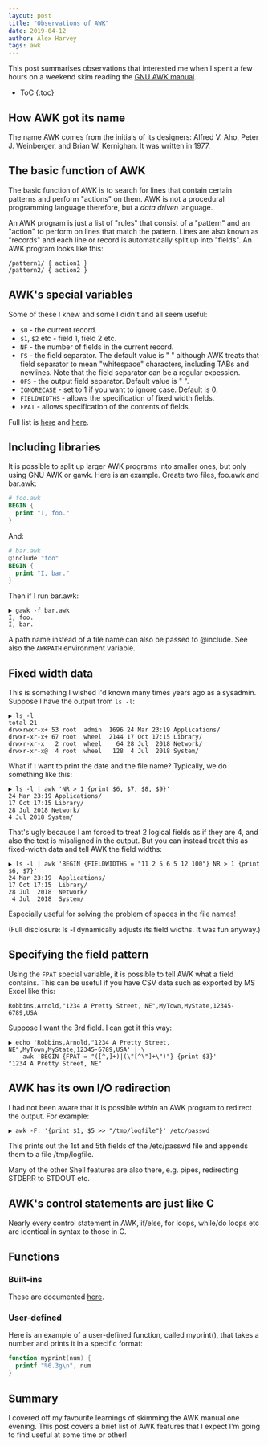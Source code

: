 ```yaml
---
layout: post
title: "Observations of AWK"
date: 2019-04-12
author: Alex Harvey
tags: awk
---
```


This post summarises observations that interested me when I spent a few hours on a weekend skim reading the [GNU AWK manual](www.gnu.org/software/gawk/manual/).

* ToC
{:toc}

## How AWK got its name

The name AWK comes from the initials of its designers: Alfred V. Aho, Peter J. Weinberger, and Brian W. Kernighan. It was written in 1977.

## The basic function of AWK

The basic function of AWK is to search for lines that contain certain patterns and perform "actions" on them. AWK is not a procedural programming language therefore, but a _data driven_ language.

An AWK program is just a list of "rules" that consist of a "pattern" and an "action" to perform on lines that match the pattern. Lines are also known as "records" and each line or record is automatically split up into "fields". An AWK program looks like this:

```text
/pattern1/ { action1 }
/pattern2/ { action2 }
```

## AWK's special variables

Some of these I knew and some I didn't and all seem useful:

- `$0` - the current record.
- `$1`, `$2` etc - field 1, field 2 etc.
- `NF` - the number of fields in the current record.
- `FS` - the field separator. The default value is " " although AWK treats that field separator to mean "whitespace" characters, including TABs and newlines. Note that the field separator can be a regular expession.
- `OFS` - the output field separator. Default value is " ".
- `IGNORECASE` - set to 1 if you want to ignore case. Default is 0.
- `FIELDWIDTHS` - allows the specification of fixed width fields.
- `FPAT` - allows specification of the contents of fields.

Full list is [here](https://www.gnu.org/software/gawk/manual/html_node/User_002dmodified.html#User_002dmodified) and [here](https://www.gnu.org/software/gawk/manual/html_node/Auto_002dset.html#Auto_002dset).

## Including libraries

It is possible to split up larger AWK programs into smaller ones, but only using GNU AWK or gawk. Here is an example. Create two files, foo.awk and bar.awk:

```awk
# foo.awk
BEGIN {
  print "I, foo."
}
```

And:

```awk
# bar.awk
@include "foo"
BEGIN {
  print "I, bar."
}
```

Then if I run bar.awk:

```text
▶ gawk -f bar.awk
I, foo.
I, bar.
```

A path name instead of a file name can also be passed to @include. See also the `AWKPATH` environment variable.

## Fixed width data

This is something I wished I'd known many times years ago as a sysadmin. Suppose I have the output from `ls -l`:

```text
▶ ls -l
total 21
drwxrwxr-x+ 53 root  admin  1696 24 Mar 23:19 Applications/
drwxr-xr-x+ 67 root  wheel  2144 17 Oct 17:15 Library/
drwxr-xr-x   2 root  wheel    64 28 Jul  2018 Network/
drwxr-xr-x@  4 root  wheel   128  4 Jul  2018 System/
```

What if I want to print the date and the file name? Typically, we do something like this:

```text
▶ ls -l | awk 'NR > 1 {print $6, $7, $8, $9}'
24 Mar 23:19 Applications/
17 Oct 17:15 Library/
28 Jul 2018 Network/
4 Jul 2018 System/
```

That's ugly because I am forced to treat 2 logical fields as if they are 4, and also the text is misaligned in the output. But you can instead treat this as fixed-width data and tell AWK the field widths:

```text
▶ ls -l | awk 'BEGIN {FIELDWIDTHS = "11 2 5 6 5 12 100"} NR > 1 {print $6, $7}'
24 Mar 23:19  Applications/
17 Oct 17:15  Library/
28 Jul  2018  Network/
 4 Jul  2018  System/
```

Especially useful for solving the problem of spaces in the file names!

(Full disclosure: ls -l dynamically adjusts its field widths. It was fun anyway.)

## Specifying the field pattern

Using the `FPAT` special variable, it is possible to tell AWK what a field contains. This can be useful if you have CSV data such as exported by MS Excel like this:

```text
Robbins,Arnold,"1234 A Pretty Street, NE",MyTown,MyState,12345-6789,USA
```

Suppose I want the 3rd field. I can get it this way:

```text
▶ echo 'Robbins,Arnold,"1234 A Pretty Street, NE",MyTown,MyState,12345-6789,USA' | \
    awk 'BEGIN {FPAT = "([^,]+)|(\"[^\"]+\")"} {print $3}'
"1234 A Pretty Street, NE"
```

## AWK has its own I/O redirection

I had not been aware that it is possible _within_ an AWK program to redirect the output. For example:

```text
▶ awk -F: '{print $1, $5 >> "/tmp/logfile"}' /etc/passwd
```

This prints out the 1st and 5th fields of the /etc/passwd file and appends them to a file /tmp/logfile.

Many of the other Shell features are also there, e.g. pipes, redirecting STDERR to STDOUT etc.

## AWK's control statements are just like C

Nearly every control statement in AWK, if/else, for loops, while/do loops etc are identical in syntax to those in C.

## Functions

### Built-ins

These are documented [here](https://www.gnu.org/software/gawk/manual/html_node/Built_002din.html#Built_002din).

### User-defined

Here is an example of a user-defined function, called myprint(), that takes a number and prints it in a specific format:

```awk
function myprint(num) {
  printf "%6.3g\n", num
}
```

## Summary

I covered off my favourite learnings of skimming the AWK manual one evening. This post covers a brief list of AWK features that I expect I'm going to find useful at some time or other!
